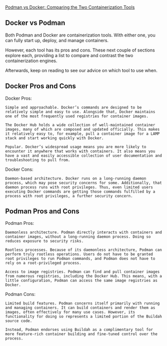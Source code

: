 [Podman vs Docker: Comparing the Two Containerization Tools](https://www.linode.com/docs/guides/podman-vs-docker/)

## Docker vs Podman

Both Podman and Docker are containerization tools. With either one, you can fully start up, deploy, and manage containers.

However, each tool has its pros and cons. These next couple of sections explore each, providing a list to compare and contrast the two containerization engines.

Afterwards, keep on reading to see our advice on which tool to use when.

## Docker Pros and Cons

Docker Pros:

    Simple and approachable. Docker’s commands are designed to be relatively simple and easy to use. Alongside that, Docker maintains one of the most frequently used registries for container images.

    The Docker Hub holds a wide collection of well-maintained container images, many of which are composed and updated officially. This makes it relatively easy to, for example, pull a container image for a LAMP stack and start working quickly with Docker.

    Popular. Docker’s widespread usage means you are more likely to encounter it anywhere that works with containers. It also means you have a vast and easily accessible collection of user documentation and troubleshooting to pull from.

Docker Cons:

    Daemon-based architecture. Docker runs on a long-running daemon process, which may pose security concerns for some. Additionally, that daemon process runs with root privileges. Thus, even limited users executing Docker commands are getting those commands fulfilled by a process with root privileges, a further security concern.

## Podman Pros and Cons

Podman Pros:

    Daemonless architecture. Podman directly interacts with containers and container images, without a long-running daemon process. Doing so reduces exposure to security risks.

    Rootless processes. Because of its daemonless architecture, Podman can perform truly rootless operations. Users do not have to be granted root privileges to run Podman commands, and Podman does not have to rely on a root-privileged process.

    Access to image registries. Podman can find and pull container images from numerous registries, including the Docker Hub. This means, with a little configuration, Podman can access the same image registries as Docker.

Podman Cons:

    Limited build features. Podman concerns itself primarily with running and managing containers. It can build containers and render them as images, often effectively for many use cases. However, its functionality for doing so represents a limited portion of the Buildah source code.

    Instead, Podman endorses using Buildah as a complimentary tool for more feature-rich container building and fine-tuned control over the process.
